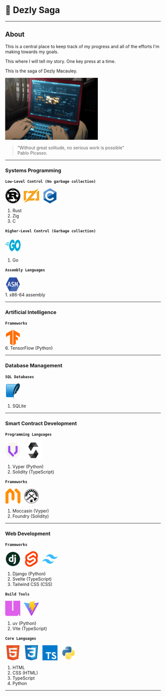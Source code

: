# 🎒 Dezly Saga 
___

## About

This is a central place to keep track of my progress and all of the efforts I'm making
towards my goals.

This where I will tell my story. One key press at a time. 

This is the saga of Dezly Macauley.

<img src="./dezly_saga.gif" width="300" height="200" />

>“Without great solitude, no serious work is possible”
> <br>Pablo Picasso.

___
### Systems Programming

**`Low-Level Control (No garbage collection)`**
<div style="display: flex; align-items: center; justify-content: flex-start; gap: 10px;">
    <img src="./00-tech-logos/rust.png" width="50" height="50" alt="Rust Logo" />
    <img src="./00-tech-logos/zig.png" width="50" height="50" alt="Zig Logo" />
    <img src="./00-tech-logos/c.png" width="50" height="50" alt="Go Logo" />
</div>

1. Rust
2. Zig
3. C

**`Higher-Level Control (Garbage collection)`**
<div style="display: flex; align-items: center; justify-content: flex-start; gap: 10px;">
    <img src="./00-tech-logos/go.png" width="50" height="50" alt="Go Logo" />
</div>

1. Go

**`Assembly Languages`**
<div style="display: flex; align-items: center; justify-content: flex-start; gap: 10px;">
    <img src="./00-tech-logos/assembly.png" width="50" height="50" alt="Assembly Logo" />
</div>
1. x86-64 assembly 

___
### Artificial Intelligence

**`Frameworks`**
<div style="display: flex; align-items: center; justify-content: flex-start; gap: 10px;">
    <img src="./00-tech-logos/tensorflow.png" width="50" height="50" alt="Vyper Logo" />
</div>
6. TensorFlow (Python)

___
### Database Management

**`SQL Databases`**
<div style="display: flex; align-items: center; justify-content: flex-start; gap: 10px;">
    <img src="./00-tech-logos/sqlite.png" width="50" height="50" alt="SQLite Logo" />
</div>

1. SQLite

___
### Smart Contract Development

**`Programming Languages`**
<div style="display: flex; align-items: center; justify-content: flex-start; gap: 10px;">
    <img src="./00-tech-logos/vyper.png" width="50" height="50" alt="Vyper Logo" />
    <img src="./00-tech-logos/solidity.png" width="60" height="60" alt="Solidity Logo" />
</div>

1. Vyper (Python)
2. Solidity (TypeScript)

**`Frameworks`**

<div style="display: flex; align-items: center; justify-content: flex-start; gap: 10px;">
    <img src="./00-tech-logos/moccasin.png" width="50" height="50" alt="Moccasin Logo" />
    <img src="./00-tech-logos/foundry.png" width="50" height="50" alt="Foundry Logo" />
</div>

1. Moccasin (Vyper)
2. Foundry (Solidity)

___
### Web Development 

**`Frameworks`**
<div style="display: flex; align-items: center; justify-content: flex-start; gap: 10px;">
    <img src="./00-tech-logos/django.png" width="50" height="50" alt="Django Logo" />
    <img src="./00-tech-logos/svelte.png" width="50" height="50" alt="Svelte Logo" />
    <img src="./00-tech-logos/tailwindcss.png" width="50" height="50" alt="Tailwind Logo" />
</div>

1. Django (Python)
2. Svelte (TypeScript)
3. Tailwind CSS (CSS) 

**`Build Tools`**
<div style="display: flex; align-items: center; justify-content: flex-start; gap: 10px;">
    <img src="./00-tech-logos/uv.png" width="50" height="50" alt="Vite Logo" />
    <img src="./00-tech-logos/vite.png" width="50" height="50" alt="uv Logo" />
</div>

1. uv (Python)
2. Vite (TypeScript) 

**`Core Languages`**
<div style="display: flex; align-items: center; justify-content: flex-start; gap: 10px;">
    <img src="./00-tech-logos/html.png" width="50" height="50" alt="HTML Logo" />
    <img src="./00-tech-logos/css.png" width="50" height="50" alt="CSS Logo" />
    <img src="./00-tech-logos/typescript.png" width="50" height="50" alt="TypeScript Logo" />
    <img src="./00-tech-logos/python.png" width="50" height="50" alt="Python Logo" />
</div>

1. HTML
2. CSS (HTML)
3. TypeScript
5. Python

___
